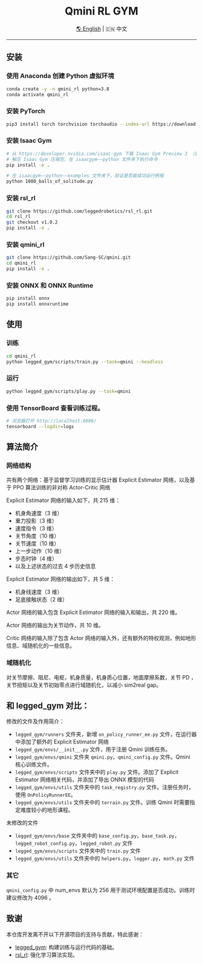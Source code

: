 <div align="center">
  <h1 align="center">Qmini RL GYM</h1>
  <p align="center">
    <a href="README.md">🌎 English</a> | <span>🇨🇳 中文</span>
  </p>
</div>

---

## 安装

### 使用 Anaconda 创建 Python 虚拟环境

```bash
conda create -y -n qmini_rl python=3.8
conda activate qmini_rl
```

### 安装 PyTorch

```bash
pip3 install torch torchvision torchaudio --index-url https://download.pytorch.org/whl/cu121
```

### 安装 Isaac Gym

```bash
# 从 https://developer.nvidia.com/isaac-gym 下载 Isaac Gym Preview 3 （或 4 ）压缩包
# 解压 Isaac Gym 压缩包，在 isaacgym——python 文件夹下执行命令
pip install -e .

# 在 isaacgym——python——examples 文件夹下，验证是否能成功运行例程
python 1080_balls_of_solitude.py
```

### 安装 rsl_rl

```bash
git clone https://github.com/leggedrobotics/rsl_rl.git
cd rsl_rl
git checkout v1.0.2
pip install -e .
```

### 安装 qmini_rl

```bash
git clone https://github.com/Sang-SC/qmini.git
cd qmini_rl
pip install -e .
```

### 安装 ONNX 和 ONNX Runtime

```bash
pip install onnx
pip install onnxruntime
```

## 使用

### 训练

```bash
cd qmini_rl
python legged_gym/scripts/train.py --task=qmini --headless
```

### 运行

```bash
python legged_gym/scripts/play.py --task=qmini
```

### 使用 TensorBoard 查看训练过程。

```bash
# 浏览器打开 http://localhost:6006/
tensorboard --logdir=logs
```

## 算法简介

### 网络结构

共有两个网络：基于监督学习训练的显示估计器 Explicit Estimator 网络，以及基于 PPO 算法训练的非对称 Actor-Critic 网络

Explicit Estimator 网络的输入如下，共 215 维：
- 机身角速度（3 维）
- 重力投影（3 维）
- 速度指令（3 维）
- 关节角度（10 维）
- 关节速度（10 维）
- 上一步动作（10 维）
- 步态时钟（4 维）
- 以及上述状态的过去 4 步历史信息

Explicit Estimator 网络的输出如下，共 5 维：
- 机身线速度（3 维）
- 足底接触状态（2 维）

Actor 网络的输入包含 Explicit Estimator 网络的输入和输出，共 220 维。

Actor 网络的输出为关节动作，共 10 维。

Critic 网络的输入除了包含 Actor 网络的输入外，还有额外的特权观测，例如地形信息、域随机化的一些信息。

### 域随机化

对关节摩擦、阻尼、电枢，机身质量，机身质心位置，地面摩擦系数，关节 PD ，关节扭矩以及关节初始零点进行域随机化，以减小 sim2real gap。

## 和 legged_gym 对比：

修改的文件及作用简介：
- `legged_gym/runners` 文件夹，新增 `on_policy_runner_ee.py` 文件，在运行器中添加了额外的 Explicit Estimator 网络
- `legged_gym/envs/__init__.py` 文件，用于注册 Qmini 训练任务。
- `legged_gym/envs/qmini` 文件夹 `qmini.py`，`qmini_config.py` 文件。Qmini 核心训练文件。
- `legged_gym/envs/scripts` 文件夹中的 `play.py` 文件。添加了 Explicit Estimator 网络相关代码，并添加了导出 ONNX 模型的代码
- `legged_gym/envs/utils` 文件夹中的 `task_registry.py` 文件。注册任务时，使用 `OnPolicyRunnerEE`。
- `legged_gym/envs/utils` 文件夹中的 `terrain.py` 文件。训练 Qmini 时需要指定难度较小的地形课程。

未修改的文件
- `legged_gym/envs/base` 文件夹中的 `base_config.py`，`base_task.py`，`legged_robot_config.py`，`legged_robot.py` 文件
- `legged_gym/envs/scripts` 文件夹中的 `train.py` 文件
- `legged_gym/envs/utils` 文件夹中的 `helpers.py`，`logger.py`，`math.py` 文件

### 其它

`qmini_config.py` 中 num_envs 默认为 256 用于测试环境配置是否成功。训练时建议修改为 4096 。

## 致谢

本仓库开发离不开以下开源项目的支持与贡献，特此感谢：

- [legged\_gym](https://github.com/leggedrobotics/legged_gym): 构建训练与运行代码的基础。
- [rsl\_rl](https://github.com/leggedrobotics/rsl_rl.git): 强化学习算法实现。